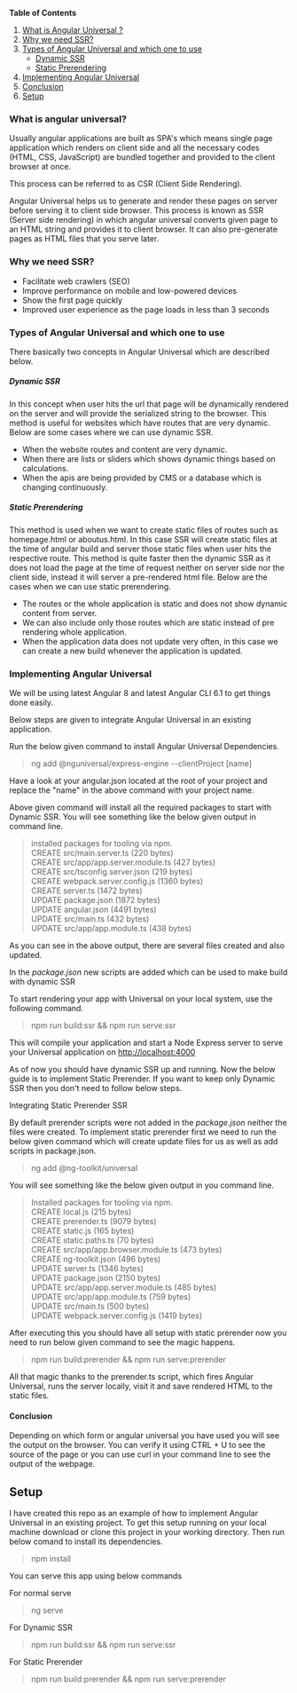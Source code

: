 <!--
  Title: What is angular SSR and how to imeplement it.
  Description: This repo helps you to learn about angular ssr or universal.
  Author: Keshav Khatri
  -->
**Table of Contents**

1. [What is Angular Universal ?](https://github.com/keshavkhatri/angular8-with-ssr#what-is-angular-universal)
2. [Why we need SSR?](https://github.com/keshavkhatri/angular8-with-ssr#why-we-need-ssr)
3. [Types of Angular Universal and which one to use](https://github.com/keshavkhatri/angular8-with-ssr#types-of-angular-universal-and-which-one-to-use)
	- [Dynamic SSR](https://github.com/keshavkhatri/angular8-with-ssr#dynamic-ssr)
	- [Static Prerendering](https://github.com/keshavkhatri/angular8-with-ssr#static-prerendering)
4. [Implementing Angular Universal](https://github.com/keshavkhatri/angular8-with-ssr#implementing-angular-universal)
5. [Conclusion](https://github.com/keshavkhatri/angular8-with-ssr#conclusion)
6. [Setup](https://github.com/keshavkhatri/angular8-with-ssr#setup "Setup")

### What is angular universal?

Usually angular applications are built as SPA&#39;s which means single page application which renders on client side and all the necessary codes (HTML, CSS, JavaScript) are bundled together and provided to the client browser at once.

This process can be referred to as CSR (Client Side Rendering).

Angular Universal helps us to generate and render these pages on server before serving it to client side browser. This process is known as SSR (Server side rendering) in which angular universal converts given page to an HTML string and provides it to client browser. It can also pre-generate pages as HTML files that you serve later.

### Why we need SSR?

- Facilitate web crawlers (SEO)
- Improve performance on mobile and low-powered devices
- Show the first page quickly
- Improved user experience as the page loads in less than 3 seconds


### Types of Angular Universal and which one to use

There basically two concepts in Angular Universal which are described below.

##### Dynamic SSR

In this concept when user hits the url that page will be dynamically rendered on the server and will provide the serialized string to the browser. This method is useful for websites which have routes that are very dynamic. Below are some cases where we can use dynamic SSR.

- When the website routes and content are very dynamic.
- When there are lists or sliders which shows dynamic things based on calculations.
- When the apis are being provided by CMS or a database which is changing continuously.

##### Static Prerendering

This method is used when we want to create static files of routes such as homepage.html or aboutus.html. In this case SSR will create static files at the time of angular build and server those static files when user hits the respective route. This method is quite faster then the dynamic SSR as it does not load the page at the time of request neither on server side nor the client side, instead it will server a pre-rendered html file. Below are the cases when we can use static prerendering.

- The routes or the whole application is static and does not show dynamic content from server.
- We can also include only those routes which are static instead of pre rendering whole application.
- When the application data does not update very often, in this case we can create a new build whenever the application is updated.



### Implementing Angular Universal

We will be using latest Angular 8 and latest Angular CLI 6.1 to get things done easily.

Below steps are given to integrate Angular Universal in an existing application.

Run the below given command to install Angular Universal Dependencies.

> ng add @nguniversal/express-engine --clientProject [name]

Have a look at your angular.json located at the root of your project and replace the &quot;name&quot; in the above command with your project name.

Above given command will install all the required packages to start with Dynamic SSR. You will see something like the below given output in command line.

> installed packages for tooling via npm. <br />
CREATE src/main.server.ts (220 bytes) <br />
CREATE src/app/app.server.module.ts (427 bytes) <br />
CREATE src/tsconfig.server.json (219 bytes) <br />
CREATE webpack.server.config.js (1360 bytes) <br />
CREATE server.ts (1472 bytes) <br />
UPDATE package.json (1872 bytes) <br />
UPDATE angular.json (4491 bytes) <br />
UPDATE src/main.ts (432 bytes) <br />
UPDATE src/app/app.module.ts (438 bytes) <br />

As you can see in the above output, there are several files created and also updated.

In the _package.json_ new scripts are added which can be used to make build with dynamic SSR

To start rendering your app with Universal on your local system, use the following command.

> npm run build:ssr &amp;&amp; npm run serve:ssr

This will compile your application and start a Node Express server to serve your Universal application on [http://localhost:4000](http://localhost:4000)

As of now you should have dynamic SSR up and running. Now the below guide is to implement Static Prerender. If you want to keep only Dynamic SSR then you don&#39;t need to follow below steps.

Integrating Static Prerender SSR

By default prerender scripts were not added in the _package.json_ neither the files were created. To implement static prerender first we need to run the below given command which will create update files for us as well as add scripts in package.json.

> ng add @ng-toolkit/universal

You will see something like the below given output in you command line.

> Installed packages for tooling via npm. <br />
CREATE local.js (215 bytes) <br />
CREATE prerender.ts (9079 bytes) <br />
CREATE static.js (165 bytes)<br />
CREATE static.paths.ts (70 bytes) <br />
CREATE src/app/app.browser.module.ts (473 bytes) <br />
CREATE ng-toolkit.json (496 bytes) <br />
UPDATE server.ts (1346 bytes) <br />
UPDATE package.json (2150 bytes) <br />
UPDATE src/app/app.server.module.ts (485 bytes) <br />
UPDATE src/app/app.module.ts (759 bytes) <br />
UPDATE src/main.ts (500 bytes) <br />
UPDATE webpack.server.config.js (1419 bytes) <br />

After executing this you should have all setup with static prerender now you need to run below given command to see the magic happens.

> npm run build:prerender &amp;&amp; npm run serve:prerender

All that magic thanks to the prerender.ts script, which fires Angular Universal, runs the server locally, visit it and save rendered HTML to the static files.

#### Conclusion

Depending on which form or angular universal you have used you will see the output on the browser. You can verify it using CTRL + U to see the source of the page or you can use curl in your command line to see the output of the webpage.

## Setup

I have created this repo as an example of how to implement Angular Universal in an existing project.
To get this setup running on your local machine download or clone this project in your working directory.
Then run below comand to install its dependencies.

> npm install

You can serve this app using below commands

For normal serve
> ng serve

For Dynamic SSR
> npm run build:ssr && npm run serve:ssr

For Static Prerender
> npm run build:prerender && npm run serve:prerender

